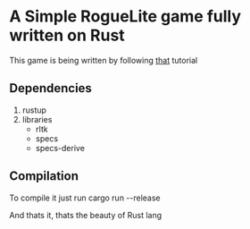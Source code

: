 # A __Simple__ RogueLite game fully written on Rust

This game is being written by following [that](https://bfnightly.bracketproductions.com/rustbook/chapter_0.html) tutorial

## Dependencies

1. rustup
2. libraries
    - rltk
    - specs
    - specs-derive


## Compilation

To compile it just run
        cargo run --release

And thats it, thats the beauty of Rust lang
